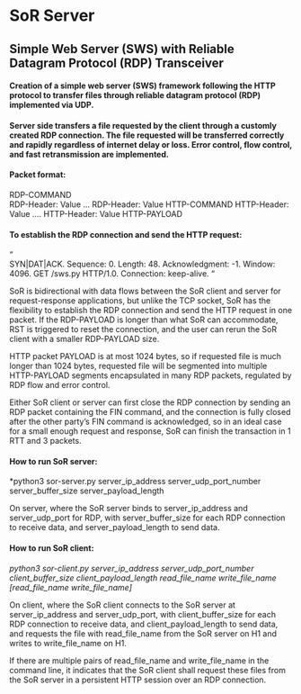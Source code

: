 # SoR Server
## Simple Web Server (SWS) with Reliable Datagram Protocol (RDP) Transceiver

#### Creation of a simple web server (SWS) framework following the HTTP protocol to transfer files through reliable datagram protocol (RDP) implemented via UDP.

#### Server side transfers a file requested by the client through a customly created RDP connection.  The file requested will be transferred correctly and rapidly regardless of internet delay or loss.  Error control, flow control, and fast retransmission are implemented.  

#### Packet format:
RDP-COMMAND<br>
RDP-Header: Value
…
RDP-Header: Value
HTTP-COMMAND
HTTP-Header: Value
…. 
HTTP-Header: Value
HTTP-PAYLOAD

#### To establish the RDP connection and send the HTTP request: 
“  
SYN|DAT|ACK. 
Sequence: 0. 
Length: 48. 
Acknowledgment: -1. 
Window: 4096. 
GET /sws.py HTTP/1.0. 
Connection: keep-alive. 
“  

SoR is bidirectional with data flows between the SoR client and server for request-response applications, but unlike the TCP socket, SoR has the flexibility to establish the RDP connection and send the HTTP request in one packet. If the RDP-PAYLOAD is longer than what SoR can accommodate, RST is triggered to reset the connection, and the user can rerun the SoR client with a smaller RDP-PAYLOAD size.  

HTTP packet PAYLOAD is at most 1024 bytes, so if requested file is much longer than 1024 bytes, requested file will be segmented into multiple HTTP-PAYLOAD segments encapsulated in many RDP packets, regulated by RDP flow and error control.

Either SoR client or server can first close the RDP connection by sending an RDP packet containing the FIN command, and the connection is fully closed after the other party’s FIN command is acknowledged, so in an ideal case for a small enough request and response, SoR can finish the transaction in 1 RTT and 3 packets.

#### How to run SoR server:
*python3 sor-server.py server_ip_address server_udp_port_number server_buffer_size server_payload_length

On server, where the SoR server binds to server_ip_address and server_udp_port for RDP, with server_buffer_size for each RDP connection to receive data, and server_payload_length to send data.

#### How to run SoR client:
*python3 sor-client.py server_ip_address server_udp_port_number client_buffer_size client_payload_length read_file_name write_file_name [read_file_name write_file_name]*

On client, where the SoR client connects to the SoR server at server_ip_address and server_udp_port, with client_buffer_size for each RDP connection to receive data, and client_payload_length to send data, and requests the file with read_file_name from the SoR server on H1 and writes to write_file_name on H1.

If there are multiple pairs of read_file_name and write_file_name in the command line, it indicates that the SoR client shall request these files from the SoR server in a persistent HTTP session over an RDP connection.

